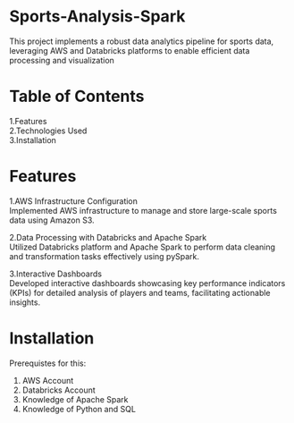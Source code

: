 # Sports-Analysis-Spark
This project implements a robust data analytics pipeline for sports data, leveraging AWS and Databricks platforms to enable efficient data processing and visualization
# Table of Contents
1.Features  
2.Technologies Used  
3.Installation  

# Features
1.AWS Infrastructure Configuration  
Implemented AWS infrastructure to manage and store large-scale sports data using Amazon S3.  

2.Data Processing with Databricks and Apache Spark  
Utilized Databricks platform and Apache Spark to perform data cleaning and transformation tasks effectively using pySpark.  

3.Interactive Dashboards  
Developed interactive dashboards showcasing key performance indicators (KPIs) for detailed analysis of players and teams, facilitating actionable insights.

# Installation
Prerequistes for this:  
1. AWS Account
2. Databricks Account
3. Knowledge of Apache Spark
4. Knowledge of Python and SQL
